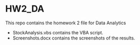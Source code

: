 # HW2_DA
This repo contains the homework 2 file for Data Analytics
* StockAnalysis.vbs contains the VBA script.
* Screenshots.docx contains the screenshots of the results.
